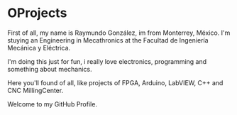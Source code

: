 # OProjects


First of all, my name is Raymundo González, im from Monterrey, México. I'm stuying an Engineering in Mecathronics at the Facultad de Ingeniería Mecánica y Eléctrica. 

I'm doing this just for fun, i really love electronics, programming and something about mechanics.

Here you'll found of all, like projects of FPGA, Arduino, LabVIEW, C++ and CNC MillingCenter.



Welcome to my GitHub Profile.

